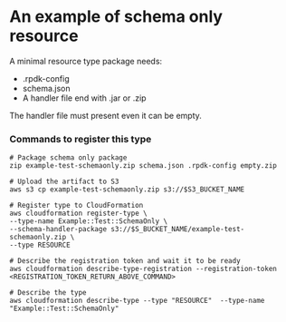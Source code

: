 # An example of schema only resource

A minimal resource type package needs:
 - .rpdk-config
 - schema.json
 - A handler file end with .jar or .zip

The handler file must present even it can be empty.


### Commands to register this type
```
# Package schema only package
zip example-test-schemaonly.zip schema.json .rpdk-config empty.zip

# Upload the artifact to S3 
aws s3 cp example-test-schemaonly.zip s3://$S3_BUCKET_NAME

# Register type to CloudFormation
aws cloudformation register-type \
--type-name Example::Test::SchemaOnly \
--schema-handler-package s3://$S_BUCKET_NAME/example-test-schemaonly.zip \
--type RESOURCE  

# Describe the registration token and wait it to be ready
aws cloudformation describe-type-registration --registration-token <REGISTRATION_TOKEN_RETURN_ABOVE_COMMAND>

# Describe the type
aws cloudformation describe-type --type "RESOURCE"  --type-name "Example::Test::SchemaOnly"

```


